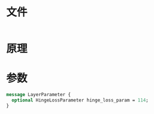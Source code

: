 # 文件
```
```

# 原理

# 参数
```protobuf
message LayerParameter {
  optional HingeLossParameter hinge_loss_param = 114;
}

```